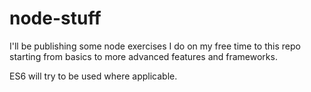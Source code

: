 # node-stuff

I'll be publishing some node exercises I do on my free time to this repo starting from basics to more advanced features and frameworks.

ES6 will try to be used where applicable.
